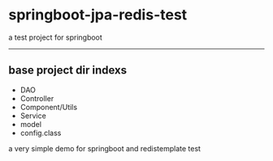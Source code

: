 # springboot-jpa-redis-test

a test project for springboot

---

## base project dir indexs

- DAO 
- Controller
- Component/Utils
- Service
- model
- config.class

a very simple demo for springboot and redistemplate test

